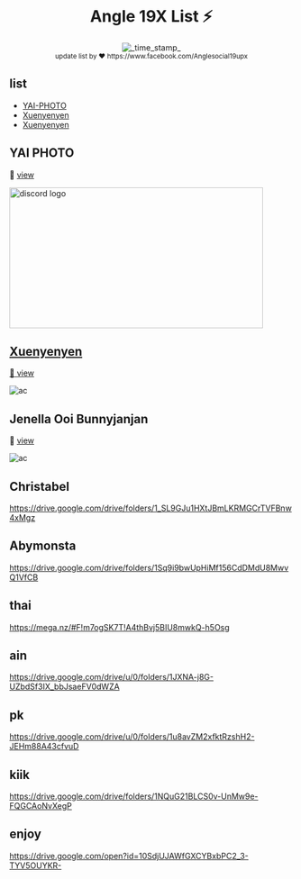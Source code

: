 <h1 align="center">Angle 19X List ⚡</h1> 
<div align="center">
  <!-- Last Updated -->
    <img src="https://img.shields.io/badge/Updated-Mar 14, 2019-blue.svg?longCache=true&style=flat-square"
      alt="_time_stamp_" />
</div>
<div align="center">
  <sub> update list by ❤ https://www.facebook.com/Anglesocial19upx
</div>

## list

- [YAI-PHOTO](#yai-photo)
- [Xuenyenyen](#xuenyenyen)
- [Xuenyenyen](#jenella-ooi-bunnyjanjan)


## YAI PHOTO
:syringe:  [view](https://mega.nz/#F!4Q8j2LIb!Gj9K2lDQ08EVlFGimkuhEQ) 

 <a href="https://mega.nz/#F!4Q8j2LIb!Gj9K2lDQ08EVlFGimkuhEQ">
  <img src="https://user-images.githubusercontent.com/48562464/54376456-b3bc5580-46b5-11e9-86e2-a8852cc3c692.png" alt="discord logo" width="450" height="250">




## Xuenyenyen
:syringe:  [view](https://drive.google.com/drive/folders/1RCyOn9kVO_sRizqUciNXonaaHYkJvl5m) 

![ac](https://user-images.githubusercontent.com/48562464/54379206-870b3c80-46bb-11e9-92b3-0f90d0538061.png)


## Jenella Ooi Bunnyjanjan
:syringe:  [view](https://drive.google.com/drive/folders/1Gz48vHXiF40temo0x_PlgIXin93Vs2cu) 

![ac](https://user-images.githubusercontent.com/48562464/54379384-dfdad500-46bb-11e9-8dc2-4a205ef3e7a8.png)

## Christabel

https://drive.google.com/drive/folders/1_SL9GJu1HXtJBmLKRMGCrTVFBnw4xMgz

## Abymonsta

https://drive.google.com/drive/folders/1Sq9i9bwUpHiMf156CdDMdU8MwvQ1VfCB

## thai

https://mega.nz/#F!m7ogSK7T!A4thBvj5BIU8mwkQ-h5Osg

## ain

https://drive.google.com/drive/u/0/folders/1JXNA-j8G-UZbdSf3IX_bbJsaeFV0dWZA

## pk

https://drive.google.com/drive/u/0/folders/1u8avZM2xfktRzshH2-JEHm88A43cfvuD

## kiik

https://drive.google.com/drive/folders/1NQuG21BLCS0v-UnMw9e-FQGCAoNvXegP

## enjoy

https://drive.google.com/open?id=10SdjUJAWfGXCYBxbPC2_3-TYV5OUYKR-
